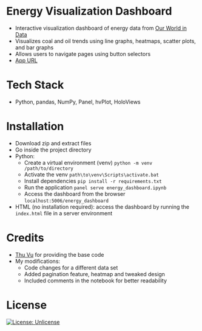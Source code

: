 # Energy Visualization Dashboard

- Interactive visualization dashboard of energy data from [Our World in Data](https://github.com/owid/energy-data)
- Visualizes coal and oil trends using line graphs, heatmaps, scatter plots, and bar graphs
- Allows users to navigate pages using button selectors
- [App URL](https://rubinghimire.github.io/energy-visualization-dashboard)

# Tech Stack

- Python, pandas, NumPy, Panel, hvPlot, HoloViews

# Installation

- Download zip and extract files
- Go inside the project directory
- Python:
  - Create a virtual environment (venv) `python -m venv /path/to/directory`
  - Activate the venv `path\to\venv\Scripts\activate.bat`
  - Install dependencies `pip install -r requirements.txt`
  - Run the application `panel serve energy_dashboard.ipynb`
  - Access the dashboard from the browser `localhost:5006/energy_dashboard`
- HTML (no installation required): access the dashboard by running the `index.html` file in a server environment

# Credits

- [Thu Vu](https://github.com/thu-vu92) for providing the base code
- My modifications:
    - Code changes for a different data set
    - Added pagination feature, heatmap and tweaked design
    - Included comments in the notebook for better readability


# License

[![License: Unlicense](https://img.shields.io/badge/license-Unlicense-blue.svg)](http://unlicense.org)
